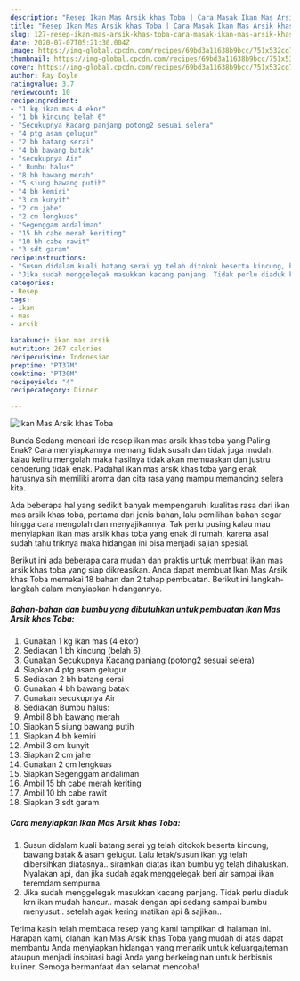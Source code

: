 ```yaml
---
description: "Resep Ikan Mas Arsik khas Toba | Cara Masak Ikan Mas Arsik khas Toba Yang Enak Dan Lezat"
title: "Resep Ikan Mas Arsik khas Toba | Cara Masak Ikan Mas Arsik khas Toba Yang Enak Dan Lezat"
slug: 127-resep-ikan-mas-arsik-khas-toba-cara-masak-ikan-mas-arsik-khas-toba-yang-enak-dan-lezat
date: 2020-07-07T05:21:30.004Z
image: https://img-global.cpcdn.com/recipes/69bd3a11638b9bcc/751x532cq70/ikan-mas-arsik-khas-toba-foto-resep-utama.jpg
thumbnail: https://img-global.cpcdn.com/recipes/69bd3a11638b9bcc/751x532cq70/ikan-mas-arsik-khas-toba-foto-resep-utama.jpg
cover: https://img-global.cpcdn.com/recipes/69bd3a11638b9bcc/751x532cq70/ikan-mas-arsik-khas-toba-foto-resep-utama.jpg
author: Ray Doyle
ratingvalue: 3.7
reviewcount: 10
recipeingredient:
- "1 kg ikan mas 4 ekor"
- "1 bh kincung belah 6"
- "Secukupnya Kacang panjang potong2 sesuai selera"
- "4 ptg asam gelugur"
- "2 bh batang serai"
- "4 bh bawang batak"
- "secukupnya Air"
- " Bumbu halus"
- "8 bh bawang merah"
- "5 siung bawang putih"
- "4 bh kemiri"
- "3 cm kunyit"
- "2 cm jahe"
- "2 cm lengkuas"
- "Segenggam andaliman"
- "15 bh cabe merah keriting"
- "10 bh cabe rawit"
- "3 sdt garam"
recipeinstructions:
- "Susun didalam kuali batang serai yg telah ditokok beserta kincung, bawang batak &amp; asam gelugur. Lalu letak/susun ikan yg telah dibersihkan diatasnya.. siramkan diatas ikan bumbu yg telah dihaluskan. Nyalakan api, dan jika sudah agak menggelegak beri air sampai ikan teremdam sempurna."
- "Jika sudah menggelegak masukkan kacang panjang. Tidak perlu diaduk krn ikan mudah hancur.. masak dengan api sedang sampai bumbu menyusut.. setelah agak kering matikan api &amp; sajikan.."
categories:
- Resep
tags:
- ikan
- mas
- arsik

katakunci: ikan mas arsik 
nutrition: 267 calories
recipecuisine: Indonesian
preptime: "PT37M"
cooktime: "PT30M"
recipeyield: "4"
recipecategory: Dinner

---
```



![Ikan Mas Arsik khas Toba](https://img-global.cpcdn.com/recipes/69bd3a11638b9bcc/751x532cq70/ikan-mas-arsik-khas-toba-foto-resep-utama.jpg)

Bunda Sedang mencari ide resep ikan mas arsik khas toba yang Paling Enak? Cara menyiapkannya memang tidak susah dan tidak juga mudah. kalau keliru mengolah maka hasilnya tidak akan memuaskan dan justru cenderung tidak enak. Padahal ikan mas arsik khas toba yang enak harusnya sih memiliki aroma dan cita rasa yang mampu memancing selera kita.



Ada beberapa hal yang sedikit banyak mempengaruhi kualitas rasa dari ikan mas arsik khas toba, pertama dari jenis bahan, lalu pemilihan bahan segar hingga cara mengolah dan menyajikannya. Tak perlu pusing kalau mau menyiapkan ikan mas arsik khas toba yang enak di rumah, karena asal sudah tahu triknya maka hidangan ini bisa menjadi sajian spesial.


Berikut ini ada beberapa cara mudah dan praktis untuk membuat ikan mas arsik khas toba yang siap dikreasikan. Anda dapat membuat Ikan Mas Arsik khas Toba memakai 18 bahan dan 2 tahap pembuatan. Berikut ini langkah-langkah dalam menyiapkan hidangannya.

<!--inarticleads1-->

##### Bahan-bahan dan bumbu yang dibutuhkan untuk pembuatan Ikan Mas Arsik khas Toba:

1. Gunakan 1 kg ikan mas (4 ekor)
1. Sediakan 1 bh kincung (belah 6)
1. Gunakan Secukupnya Kacang panjang (potong2 sesuai selera)
1. Siapkan 4 ptg asam gelugur
1. Sediakan 2 bh batang serai
1. Gunakan 4 bh bawang batak
1. Gunakan secukupnya Air
1. Sediakan  Bumbu halus:
1. Ambil 8 bh bawang merah
1. Siapkan 5 siung bawang putih
1. Siapkan 4 bh kemiri
1. Ambil 3 cm kunyit
1. Siapkan 2 cm jahe
1. Gunakan 2 cm lengkuas
1. Siapkan Segenggam andaliman
1. Ambil 15 bh cabe merah keriting
1. Ambil 10 bh cabe rawit
1. Siapkan 3 sdt garam




<!--inarticleads2-->

##### Cara menyiapkan Ikan Mas Arsik khas Toba:

1. Susun didalam kuali batang serai yg telah ditokok beserta kincung, bawang batak &amp; asam gelugur. Lalu letak/susun ikan yg telah dibersihkan diatasnya.. siramkan diatas ikan bumbu yg telah dihaluskan. Nyalakan api, dan jika sudah agak menggelegak beri air sampai ikan teremdam sempurna.
1. Jika sudah menggelegak masukkan kacang panjang. Tidak perlu diaduk krn ikan mudah hancur.. masak dengan api sedang sampai bumbu menyusut.. setelah agak kering matikan api &amp; sajikan..




Terima kasih telah membaca resep yang kami tampilkan di halaman ini. Harapan kami, olahan Ikan Mas Arsik khas Toba yang mudah di atas dapat membantu Anda menyiapkan hidangan yang menarik untuk keluarga/teman ataupun menjadi inspirasi bagi Anda yang berkeinginan untuk berbisnis kuliner. Semoga bermanfaat dan selamat mencoba!
